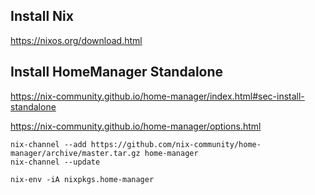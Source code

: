 ## Install Nix
https://nixos.org/download.html
 
## Install HomeManager Standalone
https://nix-community.github.io/home-manager/index.html#sec-install-standalone

https://nix-community.github.io/home-manager/options.html

```
nix-channel --add https://github.com/nix-community/home-manager/archive/master.tar.gz home-manager
nix-channel --update

nix-env -iA nixpkgs.home-manager
```
